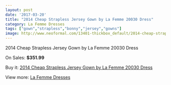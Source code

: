 ```yaml
---
layout: post
date: '2017-03-20'
title: "2014 Cheap Strapless Jersey Gown by La Femme 20030 Dress"
category: La Femme Dresses
tags: ["gown","strapless","bonny","jersey","gowns"]
image: http://www.neoformal.com/13401-thickbox_default/2014-cheap-strapless-jersey-gown-by-la-femme-20030-dress.jpg
---
```

2014 Cheap Strapless Jersey Gown by La Femme 20030 Dress

On Sales: **$351.99**
<a href="https://www.neoformal.com/en/la-femme-dresses-2014/4652-2014-cheap-strapless-jersey-gown-by-la-femme-20030-dress.html"><amp-img layout="responsive" width="600" height="600" src="//www.neoformal.com/13401-thickbox_default/2014-cheap-strapless-jersey-gown-by-la-femme-20030-dress.jpg" alt="2014 Cheap Strapless Jersey Gown by La Femme 20030 Dress 0" /></a>
<a href="https://www.neoformal.com/en/la-femme-dresses-2014/4652-2014-cheap-strapless-jersey-gown-by-la-femme-20030-dress.html"><amp-img layout="responsive" width="600" height="600" src="//www.neoformal.com/13402-thickbox_default/2014-cheap-strapless-jersey-gown-by-la-femme-20030-dress.jpg" alt="2014 Cheap Strapless Jersey Gown by La Femme 20030 Dress 1" /></a>
<a href="https://www.neoformal.com/en/la-femme-dresses-2014/4652-2014-cheap-strapless-jersey-gown-by-la-femme-20030-dress.html"><amp-img layout="responsive" width="600" height="600" src="//www.neoformal.com/13403-thickbox_default/2014-cheap-strapless-jersey-gown-by-la-femme-20030-dress.jpg" alt="2014 Cheap Strapless Jersey Gown by La Femme 20030 Dress 2" /></a>

Buy it: [2014 Cheap Strapless Jersey Gown by La Femme 20030 Dress](https://www.neoformal.com/en/la-femme-dresses-2014/4652-2014-cheap-strapless-jersey-gown-by-la-femme-20030-dress.html "2014 Cheap Strapless Jersey Gown by La Femme 20030 Dress")

View more: [La Femme Dresses](https://www.neoformal.com/en/56-la-femme-dresses-2014 "La Femme Dresses")